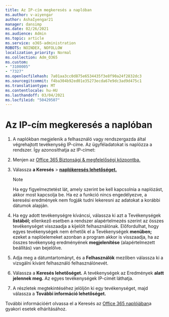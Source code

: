 ```yaml
---
title: Az IP-cím megkeresés a naplóban
ms.author: v-aiyengar
author: AshaIyengar21
manager: dansimp
ms.date: 02/26/2021
ms.audience: Admin
ms.topic: article
ms.service: o365-administration
ROBOTS: NOINDEX, NOFOLLOW
localization_priority: Normal
ms.collection: Adm_O365
ms.custom:
- "3100005"
- "7327"
ms.openlocfilehash: 7a01aa3cc0d875e6534435f3e8f90a24f2832dc3
ms.sourcegitcommit: f4ba304b92ed01e35273ecda67e9dc3ad9d475c1
ms.translationtype: MT
ms.contentlocale: hu-HU
ms.lasthandoff: 03/04/2021
ms.locfileid: "50429507"
---
```

# <a name="find-the-ip-address-in-audit-log"></a>Az IP-cím megkeresés a naplóban

1. A naplókban megjelenik a felhasználó vagy rendszergazda által végrehajtott tevékenység IP-címe. Az ügyféladatokat is naplózza a rendszer. Így azonosíthatja az IP-címet:

1. Menjen az [Office 365 Biztonsági & megfelelőségi központba.](https://go.microsoft.com/fwlink/p/?linkid=2077143)
1. Válassza **a Keresés**  >  **[naplókeresés lehetőséget.](https://go.microsoft.com/fwlink/?linkid=2103759)**
    > [!NOTE]
    > Ha egy figyelmeztetést lát, amely szerint be kell kapcsolnia a naplózást, akkor most kapcsolja be. Ha ez a funkció nincs engedélyezve, a keresési eredmények nem fogják tudni lekeresni az adatokat a korábbi dátumok alapján.
1. Ha egy adott tevékenységre kíváncsi, válassza ki azt a Tevékenységek **listából;** ellenkező esetben a rendszer alapértelmezés szerint az összes tevékenységet visszaadja a kijelölt felhasználónak. Előfordulhat, hogy egyes tevékenységek nem érhetők el a Tevékenységek **menüben;** ezeket a naplóelemeket azonban a program akkor is visszaadja, ha az összes tevékenység eredményének **megjelenítése** (alapértelmezett beállítás) van bejelölve.
1. Adja meg a dátumtartományt, és a **Felhasználók** mezőben válassza ki a vizsgálni kívánt felhasználó felhasználónevét.
1. Válassza a **Keresés lehetőséget.** A tevékenységek az Eredmények **alatt jelennek meg.** Az egyes tevékenységek IP-címét láthatja.
1. A részletek megtekintéséhez jelöljön ki egy tevékenységet, majd válassza a **További információ lehetőséget.**

További információért olvassa el a Keresés az [Office 365 naplójában](https://go.microsoft.com/fwlink/?linkid=2103944)a gyakori esetek elhárításához.